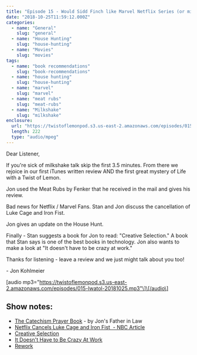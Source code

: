 ```yaml
---
title: "Episode 15 - Would Sidd Finch like Marvel Netflix Series (or milkshakes)?"
date: "2018-10-25T11:59:12.000Z"
categories:
  - name: "General"
    slug: "general"
  - name: "House Hunting"
    slug: "house-hunting"
  - name: "Movies"
    slug: "movies"
tags:
  - name: "book recommendations"
    slug: "book-recommendations"
  - name: "house hunting"
    slug: "house-hunting"
  - name: "marvel"
    slug: "marvel"
  - name: "meat rubs"
    slug: "meat-rubs"
  - name: "Milkshake"
    slug: "milkshake"
enclosure:
  url: "https://twistoflemonpod.s3.us-east-2.amazonaws.com/episodes/015-lwatol-20181025.mp3"
  length: 222
  type: "audio/mpeg"
---
```


Dear Listener,

If you're sick of milkshake talk skip the first 3.5 minutes. From there we rejoice in our first iTunes written review AND the first great mystery of Life with a Twist of Lemon.

Jon used the Meat Rubs by Fenker that he received in the mail and gives his review.

Bad news for Netflix / Marvel Fans. Stan and Jon discuss the cancellation of Luke Cage and Iron Fist.

Jon gives an update on the House Hunt.

Finally - Stan suggests a book for Jon to read: "Creative Selection." A book that Stan says is one of the best books in technology. Jon also wants to make a look at "It doesn't have to be crazy at work."

Thanks for listening - leave a review and we just might talk about you too!

\- Jon Kohlmeier

\[audio mp3="https://twistoflemonpod.s3.us-east-2.amazonaws.com/episodes/015-lwatol-20181025.mp3"\]\[/audio\]

## Show notes:

- [The Catechism Prayer Book](https://amzn.to/2CGrci7) - by Jon's Father in Law
- [Netflix Cancels Luke Cage and Iron Fist  - NBC Article](https://www.nbcnews.com/think/opinion/netflix-cancels-luke-cage-iron-fist-jeopardizing-marvel-s-ambitious-ncna922466)
- [Creative Selection](https://amzn.to/2D1v5iZ)
- [It Doesn't Have to Be Crazy At Work](https://amzn.to/2yBLlDc)
- [Rework](https://amzn.to/2CC3ALL)
